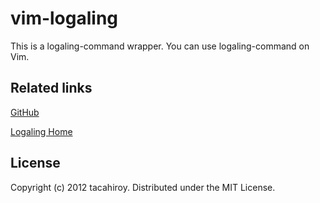 vim-logaling
============

This is a logaling-command wrapper.
You can use logaling-command on Vim.


Related links
--------------

[GitHub](https://github.com/tacahiroy/vim-logaling)

[Logaling Home](http://logaling.github.com)

License
-------

Copyright (c) 2012 tacahiroy. Distributed under the MIT License.
